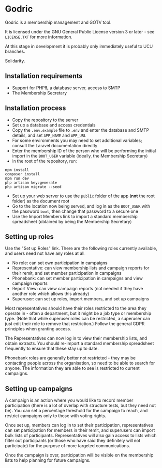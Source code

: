 # Godric

Godric is a membership management and GOTV tool.

It is licensed under the GNU General Public License version 3 or later - see `LICENSE.TXT` for more information.

At this stage in development it is probably only immediately useful to UCU branches.

Solidarity.

## Installation requirements

* Support for PHP8, a database server, access to SMTP
* The Membership Secretary

## Installation process

* Copy the repository to the server
* Set up a database and access credentials
* Copy the `.env.example` file to `.env` and enter the database and SMTP details, and set `APP_NAME` and `APP_URL`
* For some environments you may need to set additional variables; consult the Laravel documentation directly
* Enter the membership ID of the person who will be performing the initial import in the `BOOT_USER` variable (ideally, the Membership Secretary)
* In the root of the repository, run:
```
npm install
composer install
npm run dev
php artisan key:generate
php artisan migrate --seed
```
* Set up your web server to use the `public` folder of the app (**not** the root folder) as the document root
* Go to the location now being served, and log in as the `BOOT_USER` with the password `boot`, then change that password to a secure one
* Use the Import Members link to import a standard membership spreadsheet (obtained by being the Membership Secretary)

## Setting up roles

Use the "Set up Roles" link. There are the following roles currently available, and users need not have any roles at all:

* No role: can set own participation in campaigns
* Representative: can view membership lists and campaign reports for their remit, and set member participation in campaigns
* Phonebank: can set member participation in campaigns and view campaign reports
* Report View: can view campaign reports (not needed if they have another role which allows this already)
* Superuser: can set up roles, import members, and set up campaigns

Most representatives should have their roles restricted to the area they operate in - often a department, but it might be a job type or membership type. (Note that while superuser roles can be restricted, a superuser can just edit their role to remove that restriction.) Follow the general GDPR principles when granting access.

The Representatives can now log in to view their membership lists, and obtain extracts. You should re-import a standard membership spreadsheet frequently to ensure that these stay up to date.

Phonebank roles are generally better not restricted - they may be contacting people across the organisation, so need to be able to search for anyone. The information they are able to see is restricted to current campaigns.

## Setting up campaigns

A campaign is an action where you would like to record member participation (there is a lot of overlap with structure tests, but they need not be). You can set a percentage threshold for the campaign to reach, and restrict campaigns only to those with voting rights.

Once set up, members can log in to set their participation, representatives can set participation for members in their remit, and superusers can import bulk lists of participants. Representatives will also gain access to lists which filter out participants (or those who have said they definitely will not participate) for the purpose of more targeted communications.

Once the campaign is over, participation will be visible on the membership lists to help planning for future campaigns.

